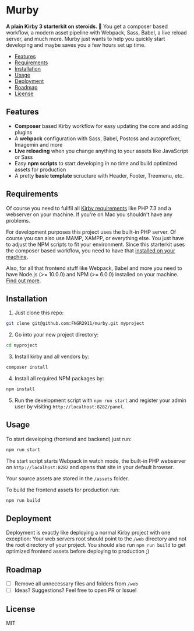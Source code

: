 # Murby

**A plain Kirby 3 starterkit on steroids. 🚀** You get a composer based workflow, a modern asset pipeline with Webpack, Sass, Babel, a live reload server, and much more. Murby just wants to help you quickly start developing and maybe saves you a few hours set up time.

-   [Features](#features)
-   [Requirements](#requirements)
-   [Installation](#installation)
-   [Usage](#usage)
-   [Deployment](#deployment)
-   [Roadmap](#roadmap)
-   [License](#license)

## Features

-   **Composer** based Kirby workflow for easy updating the core and adding plugins
-   A **webpack** configuration with Sass, Babel, Postcss and autoprefixer, Imagemin and more
-   **Live reloading** when you change anything to your assets like JavaScript or Sass
-   Easy **npm scripts** to start developing in no time and build optimized assets for production
-   A pretty **basic template** scructure with Header, Footer, Treemenu, etc.

## Requirements

Of course you need to fullfil all [Kirby requirements](https://getkirby.com/docs/guide/quickstart#requirements) like PHP 7.3 and a webserver on your machine. If you're on Mac you shouldn't have any problems.

For development purposes this project uses the built-in PHP server. Of course you can also use MAMP, XAMPP, or everything else. You just have to adjust the NPM scripts to fit your environment. Since this starterkit uses the composer based workflow, you need to have that [installed on your machine](https://getcomposer.org/doc/00-intro.md).

Also, for all that frontend stuff like Webpack, Babel and more you need to have Node.js (>= 10.0.0) and NPM (>= 6.0.0) installed on your machine. [Find out more](https://www.npmjs.com/get-npm).

## Installation

1. Just clone this repo:

```bash
git clone git@github.com:FNGR2911/murby.git myproject
```

2. Go into your new project directory:

```bash
cd myproject
```

3. Install kirby and all vendors by:

```bash
composer install
```

4. Install all required NPM packages by:

```bash
npm install
```

5. Run the development script with `npm run start` and register your admin user by visiting `http://localhost:8282/panel`.

## Usage

To start developing (frontend and backend) just run:

```bash
npm run start
```

The start script starts Webpack in watch mode, the built-in PHP webserver on `http://localhost:8282` and opens that site in your default browser.

Your source assets are stored in the `/assets` folder.

To build the frontend assets for production run:

```bash
npm run build
```

## Deployment

Deployment is exactly like deploying a normal Kirby project with one exception: Your web servers root should point to the `/web` directory and not the root directory of your project. You should also run `npm run build` to get optimized frontend assets before deploying to production ;)

## Roadmap

-   [ ] Remove all unnecessary files and folders from `/web`
-   [ ] Ideas? Suggestions? Feel free to open PR or Issue!

## License

MIT
